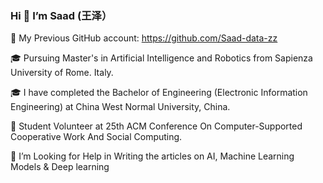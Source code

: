 ### Hi 👋 I’m Saad (王泽）

🎫 My Previous GitHub account: https://github.com/Saad-data-zz

🎓 Pursuing Master's in Artificial Intelligence and Robotics from Sapienza University of Rome. Italy. 
 
🎓 I have completed the Bachelor of Engineering (Electronic Information Engineering) at China West Normal University, China.

🤝 Student Volunteer at 25th ACM Conference On Computer-Supported Cooperative Work And Social Computing.

🤔 I’m Looking for Help in Writing the articles on AI, Machine Learning Models & Deep learning
